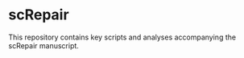 # scRepair

This repository contains key scripts and analyses accompanying the scRepair manuscript.

